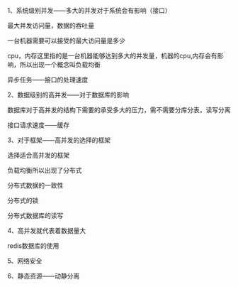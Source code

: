1、系统级别并发——多大的并发对于系统会有影响（接口）

最大并发访问量，数据的吞吐量

一台机器需要可以接受的最大访问量是多少

cpu，内存这里指的是一台机器能够达到多大的并发量，机器的cpu,内存会有影响，所以出现一个概念叫负载均衡

异步任务——接口的处理速度

2、数据级别的高并发——对于数据库的影响

数据库对于高并发的结构下需要的承受多大的压力，需不需要分库分表，读写分离

接口请求速度——缓存



3、对于框架——高并发的选择的框架

选择适合高并发的框架

负载均衡所以出现了分布式

分布式数据的一致性

分布式的锁

分布式数据库的读写



4、高并发就代表着数据量大

redis数据库的使用

5、网络安全

6、静态资源——动静分离



